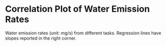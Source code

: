 # Correlation Plot of Water Emission Rates

Water emission rates (unit: mg/s) from different tasks. Regression lines have slopes reported in the right corner.
